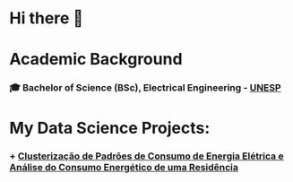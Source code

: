 # Hi there 👋

# Academic Background 
### 🎓 Bachelor of Science (BSc), Electrical Engineering - [UNESP](https://www.feb.unesp.br)


# My Data Science Projects:

### + [Clusterização de Padrões de Consumo de Energia Elétrica e Análise do Consumo Energético de uma Residência](https://github.com/rafaelpavan95/DataScience/blob/master/Clusteriza%C3%A7%C3%A3o_Energia.ipynb)

